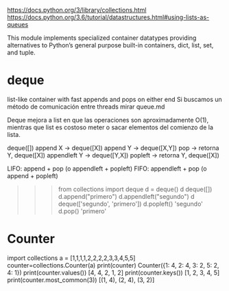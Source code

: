 https://docs.python.org/3/library/collections.html
https://docs.python.org/3.6/tutorial/datastructures.html#using-lists-as-queues

This module implements specialized container datatypes providing alternatives to Python’s general purpose built-in containers, dict, list, set, and tuple.

# deque
list-like container with fast appends and pops on either end
Si buscamos un método de comunicación entre threads mirar queue.md

Deque mejora a list en que las operaciones son aproximadamente O(1), mientras que list es costoso meter o sacar elementos del comienzo de la lista.

deque([])
 append X -> deque([X])
 append Y -> deque([X,Y])
 pop -> retorna Y, deque([X])
 appendleft Y -> deque([Y,X])
 popleft -> retorna Y, deque([X])

LIFO: append + pop (o appendleft + popleft)
FIFO: appendleft + pop (o append + popleft)

>>> from collections import deque
>>> d = deque()
>>> d
deque([])
>>> d.append("primero")
>>> d.appendleft("segundo")
>>> d
deque(['segundo', 'primero'])
>>> d.popleft()
'segundo'
>>> d.pop()
'primero'



# Counter
import collections
a = [1,1,1,1,2,2,2,2,3,3,4,5,5]
counter=collections.Counter(a)
print(counter)
  Counter({1: 4, 2: 4, 3: 2, 5: 2, 4: 1})
print(counter.values())
  [4, 4, 2, 1, 2]
print(counter.keys())
  [1, 2, 3, 4, 5]
print(counter.most_common(3))
  [(1, 4), (2, 4), (3, 2)]
